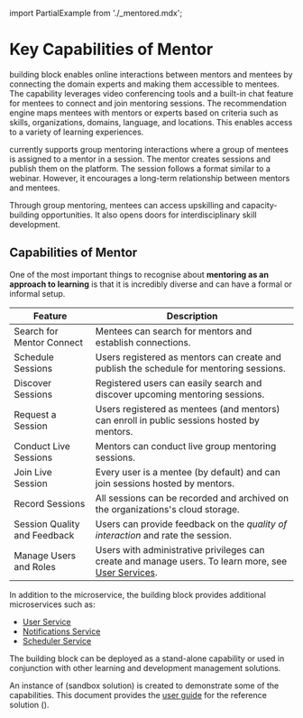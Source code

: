 import PartialExample from './_mentored.mdx';

# Key Capabilities of Mentor

<PartialExample mentored /> building block enables online interactions between mentors and mentees by connecting the domain experts and making them accessible to mentees. The capability leverages video conferencing tools and a built-in chat feature for mentees to connect and join mentoring sessions. The recommendation engine maps mentees with mentors or experts based on criteria such as skills, organizations, domains, language, and locations. This enables access to a variety of learning experiences.

<PartialExample mentored /> currently supports group mentoring interactions where a group of mentees is assigned to a mentor in a session. The mentor creates sessions and publish them on the platform. The session follows a format similar to a webinar. However, it encourages a long-term relationship between mentors and mentees.

Through group mentoring, mentees can access upskilling and capacity-building opportunities. It also opens doors for interdisciplinary skill development. 

## Capabilities of Mentor

One of the most important things to recognise about **mentoring as an approach to learning** is that it is incredibly diverse and can have a formal or informal setup. 

| Feature | Description |
| ----------- | ----------- |
|Search for Mentor Connect| Mentees can search for mentors and establish connections.|
|Schedule Sessions | Users registered as mentors can create and publish the schedule for mentoring sessions.|
|Discover Sessions | Registered users can easily search and discover upcoming mentoring sessions.|
|Request a Session|Users registered as mentees (and mentors) can enroll in public sessions hosted by mentors.|
|Conduct Live Sessions|Mentors can conduct live group mentoring sessions.|
|Join Live Session|Every user is a mentee (by default) and can join sessions hosted by mentors.|
|Record Sessions|All sessions can be recorded and archived on the organizations's cloud storage.|
|Session Quality and Feedback|Users can provide feedback on the *quality of interaction* and rate the session.|
|Manage Users and Roles | Users with administrative privileges can create and manage users. To learn more, see [User Services](settingup-userservice.md). |

In addition to the <PartialExample mentored /> microservice, the building block provides additional microservices such as:

* <a href="settingup-userservice">User Service</a>
* <a href="settingup-notificationsservice">Notifications Service</a>
* <a href="settingup-schedulerservice">Scheduler Service</a> 

The <PartialExample mentored />  building block can be deployed as a stand-alone capability or used in conjunction with other learning and development management solutions. 

An instance of <PartialExample mentored /> (sandbox solution) is created to demonstrate some of the capabilities. This document provides the <a href="using-the-application">user guide</a> for the reference solution (<PartialExample mentored />).




